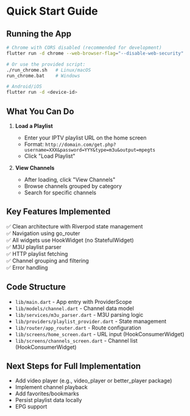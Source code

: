 # Quick Start Guide

## Running the App

```bash
# Chrome with CORS disabled (recommended for development)
flutter run -d chrome --web-browser-flag="--disable-web-security"

# Or use the provided script:
./run_chrome.sh   # Linux/macOS
run_chrome.bat    # Windows

# Android/iOS
flutter run -d <device-id>
```

## What You Can Do

1. **Load a Playlist**
   - Enter your IPTV playlist URL on the home screen
   - Format: `http://domain.com/get.php?username=XXX&password=YYY&type=m3u&output=mpegts`
   - Click "Load Playlist"

2. **View Channels**
   - After loading, click "View Channels"
   - Browse channels grouped by category
   - Search for specific channels

## Key Features Implemented

✅ Clean architecture with Riverpod state management  
✅ Navigation using go_router  
✅ All widgets use HookWidget (no StatefulWidget)  
✅ M3U playlist parser  
✅ HTTP playlist fetching  
✅ Channel grouping and filtering  
✅ Error handling  

## Code Structure

- `lib/main.dart` - App entry with ProviderScope
- `lib/models/channel.dart` - Channel data model
- `lib/services/m3u_parser.dart` - M3U parsing logic
- `lib/providers/playlist_provider.dart` - State management
- `lib/router/app_router.dart` - Route configuration
- `lib/screens/home_screen.dart` - URL input (HookConsumerWidget)
- `lib/screens/channels_screen.dart` - Channel list (HookConsumerWidget)

## Next Steps for Full Implementation

- Add video player (e.g., video_player or better_player package)
- Implement channel playback
- Add favorites/bookmarks
- Persist playlist data locally
- EPG support
